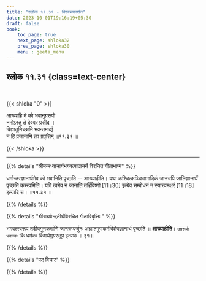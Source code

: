 ```yaml
---
title: "श्लोक ११.३१ - विश्वरूपदर्शन"
date: 2023-10-01T19:16:19+05:30
draft: false
book:
    toc_page: true
    next_page: shloka32
    prev_page: shloka30
    menu : geeta_menu
---
```




## श्लोक ११.३१ {class=text-center}

<br/>

{{< shloka  "0"  >}}

आख्याहि मे को भवानुग्ररूपो  
नमोऽस्तु ते देववर प्रसीद ।    
विज्ञातुमिच्छामि भवन्तमाद्यं  
न हि प्रजानामि तव प्रवृत्तिम् ॥११.३१ ॥

{{< /shloka >}}

---


{{% details "श्रीमन्मध्वाचार्यभगवत्पादाचर्य विरचित  गीताभाष्य" %}}

धर्मान्तरज्ञानार्थमेव को भवानिति पृच्छति -- आख्याहीति। 
यथा कश्चित्कञ्चिन्नामादिकं जानन्नपि जातिज्ञानार्थं पृच्छति 
कस्त्वमिति। यदि त्वमेव न जानाति तर्हिविष्णो [11।30] 
इत्येव सम्बोधनं न स्यात्त्वमक्षरं [11।18] इत्यादि च। 
॥११.३१ ॥

{{% /details %}}



{{% details "श्रीराघवेन्द्रतीर्थविरचित गीताविवृत्तिः " %}}

भगवत्स्वरूपं तदीयगुणकर्माणि जानन्नप्यर्जुनः 
अज्ञातगुणकर्मविशेषज्ञानार्थ पृच्छति ॥ **आख्याहीति**। 
`उग्ररूपो भवान्कः` किं धर्मकः किमर्थमुग्ररलूप
इत्यर्थः ॥ ३१॥

{{% /details %}}



{{% details "पद विचार" %}}


{{% /details %}}
